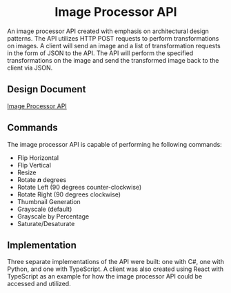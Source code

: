 <h1 align="center">Image Processor API</h1>

An image processor API created with emphasis on architectural design patterns. The API utilizes HTTP POST requests to perform transformations on images. A client will send an image and a list of transformation requests in the form of JSON to the API. The API will perform the specified transformations on the image and send the transformed image back to the client via JSON.

## Design Document 

[Image Processor API](ImageProcessorAPI.docx)

## Commands

The image processor API is capable of performing he following commands:
* Flip Horizontal
* Flip Vertical
* Resize
* Rotate _**n**_ degrees
* Rotate Left (90 degrees counter-clockwise)
* Rotate Right (90 degrees clockwise)
* Thumbnail Generation
* Grayscale (default)
* Grayscale by Percentage
* Saturate/Desaturate

## Implementation

Three separate implementations of the API were built: one with C#, one with Python, and one with TypeScript. A client was also created using React with TypeScript as an example for how the image processor API could be accessed and utilized.
